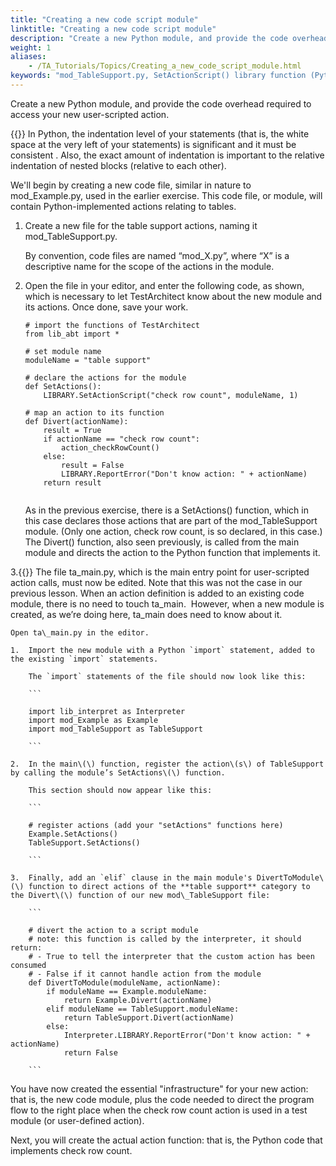 ```yaml
--- 
title: "Creating a new code script module"
linktitle: "Creating a new code script module"
description: "Create a new Python module, and provide the code overhead required to access your new user-scripted action."
weight: 1
aliases: 
    - /TA_Tutorials/Topics/Creating_a_new_code_script_module.html
keywords: "mod_TableSupport.py, SetActionScript() library function (Python), LIBRARY, TestArchitect object, SetActionScript() function (Python), SetActions() harness function, check row count, user-scripted action, Divert() harness function, ta_main.py, Python harness file, editing, DivertToModule() harness function"
---
```


Create a new Python module, and provide the code overhead required to access your new user-scripted action.

{{<important>}} In Python, the indentation level of your statements \(that is, the white space at the very left of your statements\) is significant and it must be consistent . Also, the exact amount of indentation is important to the relative indentation of nested blocks \(relative to each other\).

We'll begin by creating a new code file, similar in nature to mod\_Example.py, used in the earlier exercise. This code file, or module, will contain Python-implemented actions relating to tables.

1.  Create a new file for the table support actions, naming it mod\_TableSupport.py. 

    By convention, code files are named “mod\_X.py”, where “X” is a descriptive name for the scope of the actions in the module.

2.  Open the file in your editor, and enter the following code, as shown, which is necessary to let TestArchitect know about the new module and its actions. Once done, save your work.

    ```
    # import the functions of TestArchitect
    from lib_abt import *
                            
    # set module name
    moduleName = "table support"
                            
    # declare the actions for the module
    def SetActions():
        LIBRARY.SetActionScript("check row count", moduleName, 1)
    
    # map an action to its function
    def Divert(actionName):
        result = True
        if actionName == "check row count":
            action_checkRowCount()
        else:
            result = False
            LIBRARY.ReportError("Don't know action: " + actionName)        
        return result
                        
    ```

    As in the previous exercise, there is a SetActions\(\) function, which in this case declares those actions that are part of the mod\_TableSupport module. \(Only one action, check row count, is so declared, in this case.\) The Divert\(\) function, also seen previously, is called from the main module and directs the action to the Python function that implements it.

3.{{<note>}} The file ta\_main.py, which is the main entry point for user-scripted action calls, must now be edited. Note that this was not the case in our previous lesson. When an action definition is added to an existing code module, there is no need to touch ta\_main.  However, when a new module is created, as we’re doing here, ta\_main does need to know about it.

    Open ta\_main.py in the editor.

    1.  Import the new module with a Python `import` statement, added to the existing `import` statements.

        The `import` statements of the file should now look like this:

        ```
        
        import lib_interpret as Interpreter
        import mod_Example as Example
        import mod_TableSupport as TableSupport
                                    
        ```

    2.  In the main\(\) function, register the action\(s\) of TableSupport by calling the module’s SetActions\(\) function.

        This section should now appear like this:

        ```
        
        # register actions (add your "setActions" functions here)
        Example.SetActions()
        TableSupport.SetActions()
                                
        ```

    3.  Finally, add an `elif` clause in the main module's DivertToModule\(\) function to direct actions of the **table support** category to the Divert\(\) function of our new mod\_TableSupport file:

        ```
        
        # divert the action to a script module
        # note: this function is called by the interpreter, it should return:
        # - True to tell the interpreter that the custom action has been consumed
        # - False if it cannot handle action from the module
        def DivertToModule(moduleName, actionName):
            if moduleName == Example.moduleName:
                return Example.Divert(actionName)
            elif moduleName == TableSupport.moduleName:
                return TableSupport.Divert(actionName)
            else:
                Interpreter.LIBRARY.ReportError("Don't know action: " + actionName)
                return False
                                    
        ```


You have now created the essential "infrastructure" for your new action: that is, the new code module, plus the code needed to direct the program flow to the right place when the check row count action is used in a test module \(or user-defined action\).

Next, you will create the actual action function: that is, the Python code that implements check row count.



